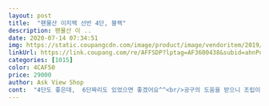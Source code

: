```yaml
---
layout: post 
title:  "팬물산 이지랙 선반 4단, 블랙" 
description: 팬물산 이 ..
date: 2020-07-14 07:34:51 
img: https://static.coupangcdn.com/image/product/image/vendoritem/2019/01/29/3147607982/a533605e-011c-425e-9267-79b0924b0023.jpg 
linkUrl: https://link.coupang.com/re/AFFSDP?lptag=AF3600438&subid=ahnPublicAsk&pageKey=22276338&itemId=86704353&vendorItemId=3147607982&traceid=V0-113-ecc22be910265df3 
categories: [1015] 
color: 4CAF50 
price: 29000 
author: Ask View Shop 
cont:  "4단도 좋은데,  6단짜리도 있었으면 좋겠어요^^<br/>공구의 도움을 받으니 조립이 쉽더라구요.<br/><br/>괜찮더라구요<br/>교과서가 꽃히는 넉넉한 크기 입니다<br/>구매평에 여기저기 흠집난거 보고  걱정을 많이했는데.<br/>.<br/><br/>구매평을보고 이틀 고민끝에 저렴한가격에 맘이뺐겨 일단 두개구입.<br/><br/>그래도 할만했어요 ㅋ<br/>그런데 다행히 이건 박스만 그렇고 다 정상으로 쓸만한정도의 상태였어요 ㅋ<br/>그리고 네개를 먼저 대충 조인후에 마지막에  선반 위치를 잡고 꽉조여주면 자리도 잘 잡아요 선반길이가 딱 맞지는 않아요 그래서 선 앞쪽으로 몰아줬어요 ㅋㅋ<br/>나사가 딱.<br/> 20개 들어 있어요<br/>남성분들이 왜 공구에 집착하는지 오늘 알았답니다.<br/><br/>다른분들 유리가루깉은 하얀가루가 많이 나오셨다는데 전 없었어요 아예 꺼낼때 물티슈 들고 닦으면서 상태 살피면서 했는데 ㅋ<br/>다행히 여기저기 꼼꼼히 들여다봐도<br/>많이 팔린다고 가격 올리시는건 아니기를... <br/><br/>모양도 깔끔하고 모던해요.<br/><br/>박스 겁나 무거운데 배송하시느라 엄청 힘드셨을텐데... <br/><br/>사실 겉박스가 상태가 별루 안좋았어요 그래서 걱정했어요<br/>생각보다 단단... <br/>튼튼... <br/><br/>스크래치  하나도 없이 잘왔어요^^<br/>신랑공구함을 뒤적거려 조립시작! 워낙에 요런거 조립하고 조물락거리는걸 좋아하는 성격이라 재미나게 조립했어요.<br/><br/>아기 장난감 정리해주려고 샀는데 정리 잘됐어요<br/>아들 방 책꽂이로 구입했어요<br/>아들이 좋아해요^^<br/>안되요<br/>여유분이 없으니 한개라도 잃어버림<br/>저 많이 단신에 마른 여자인데 조립시작부터 조립끝내는데 30분정도 걸렸어요 조립은 쉬우나 나사돌리는게 좀 힘들었어요 ㅋㅋ<br/>전 균형도 잘 맞았고<br/>조립도 쉬워요<br/>조만간 울 아들 군입대하믄 요놈들로 방을 좀 정리해야겠어요.<br/><br/>주문하고 바로 담날 낮에 도착했어요.<br/><br/>철기둥이 얇아서 좀 놀랐긴하지만 ㅋㅋ<br/>첨 조립한건 이십오분 정도걸렸지만,  다음것은 십분도 안되서 완성함!!!  저 안커요ㅠㅠ 158cm에 48kg.<br/> 재료가 무겁기는해도 방법을 알고하니 금새뚝딱.<br/><br/>티비 보면서 20분만에 끝냈어요<br/>팁을 드리자면 먼저 나사를 구멍에 넣고 선반구멍에 한번 꾹 누른다음 돌리면 자리를 잘 잡아여<br/>포장을 얼마나 꼼꼼히 하셨는지 ... <br/><br/>한번 다른 선반 구매했다가 선반은 모서리가 깨지고 선반기둥은 휘고 해서 반품했는데 품절이라 속상했던기억이 ㅋㅋ<br/>" 
---
```

